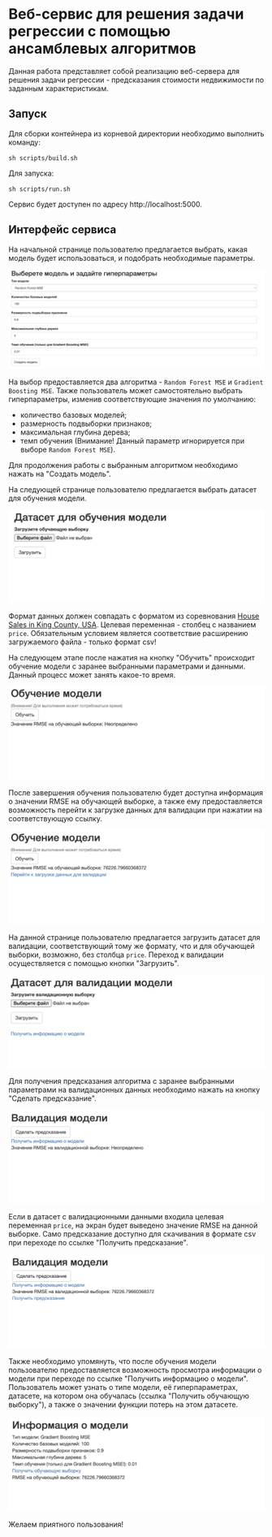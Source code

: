 # Веб-сервис для решения задачи регрессии с помощью ансамблевых алгоритмов
Данная работа представляет собой реализацию веб-сервера для решения задачи регрессии - предсказания стоимости недвижимости по заданным характеристикам.

## Запуск

Для сборки контейнера из корневой директории необходимо выполнить команду:

```
sh scripts/build.sh
```

Для запуска:

```
sh scripts/run.sh
```

Сервис будет доступен по адресу http://localhost:5000.

## Интерфейс сервиса

На начальной странице пользователю предлагается выбрать, какая модель будет использоваться, и подобрать необходимые параметры. 

![](images/image_1.png)

На выбор предоставляется два алгоритма - `Random Forest MSE` и `Gradient Boosting MSE`. Также пользователь может самостоятельно выбрать гиперпараметры, изменив соответствующие значения по умолчанию: 
* количество базовых моделей;
* размерность подвыборки признаков;
* максимальная глубина дерева;
* темп обучения (Внимание! Данный параметр игнорируется при выборе `Random Forest MSE`).

Для продолжения работы с выбранным алгоритмом необходимо нажать на "Создать модель".

На следующей странице пользователю предлагается выбрать датасет для обучения модели. 

![](images/image_2.png)

Формат данных должен совпадать с форматом из соревнования [House Sales in King County, USA](https://www.kaggle.com/datasets/harlfoxem/housesalesprediction). Целевая переменная  - столбец с названием `price`. Обязательным условием является соответствие расширению загружаемого файла - только формат csv!

На следующем этапе после нажатия на кнопку "Обучить" происходит обучение модели с заранее выбранными параметрами и данными. Данный процесс может занять какое-то время. 

![](images/image_3.png)

После завершения обучения пользователю будет доступна информация о значении RMSE на обучающей выборке, а также ему предоставляется возможность перейти к загрузке данных для валидации при нажатии на соответствующую ссылку.

![](images/image_4.png)

На данной странице пользователю предлагается загрузить датасет для валидации, соответствующий тому же формату, что и для обучающей выборки, возможно, без столбца `price`. Переход к валидации осуществляется с помощью кнопки "Загрузить".

![](images/image_5.png)

Для получения предсказания алгоритма с заранее выбранными параметрами на  валидационных данных необходимо нажать на кнопку "Сделать предсказание".

![](images/image_6.png)

Если в датасет с валидационными данными входила целевая переменная `price`, на экран будет выведено значение RMSE на данной выборке. Само предсказание доступно для скачивания в формате csv при переходе по ссылке "Получить предсказание".

![](images/image_7.png)

Также необходимо упомянуть, что после обучения модели пользователю предоставляется возможность просмотра информации о модели при переходе по ссылке "Получить информацию о модели". Пользователь может узнать о типе модели, её гиперпараметрах,  датасете, на котором она обучалась (ссылка  "Получить обучающую выборку"), а также о значении функции потерь на этом датасете.

![](images/image_8.png)

Желаем приятного пользования!